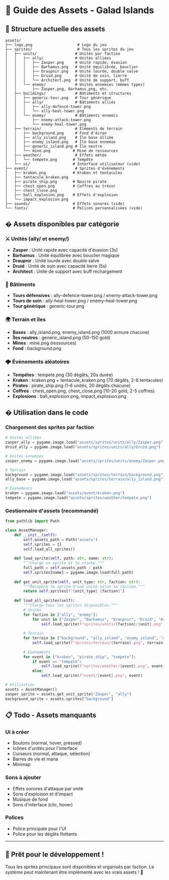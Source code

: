 # 🎨 Guide des Assets - Galad Islands

## 📁 Structure actuelle des assets

```
assets/
├── logo.png                    # Logo du jeu
├── sprites/                    # Tous les sprites du jeu
│   ├── units/                 # Unités par faction
│   │   ├── ally/              # Unités alliées
│   │   │   ├── Zasper.png     # Unité rapide, évasion
│   │   │   ├── Barhamus.png   # Unité équilibrée, bouclier
│   │   │   ├── Draupnir.png   # Unité lourde, double salve
│   │   │   ├── Druid.png      # Unité de soin, lierre
│   │   │   └── Architect.png  # Unité de support, buff
│   │   └── enemy/             # Unités ennemies (mêmes types)
│   │       ├── Zasper.png, Barhamus.png, etc.
│   ├── buildings/             # Bâtiments et structures
│   │   ├── generic-tour.png   # Tour générique
│   │   ├── ally/              # Bâtiments alliés
│   │   │   ├── ally-defence-tower.png
│   │   │   └── ally-heal-tower.png
│   │   └── enemy/             # Bâtiments ennemis
│   │       ├── enemy-attack-tower.png
│   │       └── enemy-heal-tower.png
│   ├── terrain/               # Éléments de terrain
│   │   ├── background.png     # Fond d'écran
│   │   ├── ally_island.png    # Île base alliée
│   │   ├── enemy_island.png   # Île base ennemie
│   │   ├── generic_island.png # Île neutre
│   │   └── mine.png          # Mine de ressources
│   ├── weather/               # Effets météo
│   │   └── tempete.png       # Tempête
│   └── ui/                   # Interface utilisateur (vide)
├── event/                     # Sprites d'événements
│   ├── kraken.png            # Kraken et tentacules
│   ├── tentacule_kraken.png
│   ├── pirate_ship.png       # Navire pirate
│   ├── chest_open.png        # Coffres au trésor
│   ├── chest_close.png
│   ├── ball_explosion.png    # Effets d'explosion
│   └── impact_explosion.png
├── sounds/                   # Effets sonores (vide)
└── fonts/                    # Polices personnalisées (vide)
```

## � Assets disponibles par catégorie

### ⚔️ Unités (ally/ et enemy/)
- **Zasper** : Unité rapide avec capacité d'évasion (3s)
- **Barhamus** : Unité équilibrée avec bouclier magique
- **Draupnir** : Unité lourde avec double salve
- **Druid** : Unité de soin avec capacité lierre (5s)
- **Architect** : Unité de support avec buff rechargement

### 🏰 Bâtiments
- **Tours défensives** : ally-defence-tower.png / enemy-attack-tower.png
- **Tours de soin** : ally-heal-tower.png / enemy-heal-tower.png
- **Tour générique** : generic-tour.png

### 🌍 Terrain et îles
- **Bases** : ally_island.png, enemy_island.png (1000 armure chacune)
- **Îles neutres** : generic_island.png (50-150 gold)
- **Mines** : mine.png (ressources)
- **Fond** : background.png

### 🌩️ Événements aléatoires
- **Tempêtes** : tempete.png (30 dégâts, 20s durée)
- **Kraken** : kraken.png + tentacule_kraken.png (70 dégâts, 2-6 tentacules)
- **Pirates** : pirate_ship.png (1-6 unités, 20 dégâts chacune)
- **Coffres** : chest_open.png, chest_close.png (10-20 gold, 2-5 coffres)
- **Explosions** : ball_explosion.png, impact_explosion.png

## � Utilisation dans le code

### Chargement des sprites par faction
```python
# Unités alliées
zasper_ally = pygame.image.load("assets/sprites/units/ally/Zasper.png")
druid_ally = pygame.image.load("assets/sprites/units/ally/Druid.png")

# Unités ennemies
zasper_enemy = pygame.image.load("assets/sprites/units/enemy/Zasper.png")

# Terrain
background = pygame.image.load("assets/sprites/terrain/background.png")
ally_base = pygame.image.load("assets/sprites/terrain/ally_island.png")

# Événements
kraken = pygame.image.load("assets/event/kraken.png")
tempete = pygame.image.load("assets/sprites/weather/tempete.png")
```

### Gestionnaire d'assets (recommandé)
```python
from pathlib import Path

class AssetManager:
    def __init__(self):
        self.assets_path = Path("assets")
        self.sprites = {}
        self.load_all_sprites()
    
    def load_sprite(self, path: str, name: str):
        """Charge un sprite et le stocke."""
        full_path = self.assets_path / path
        self.sprites[name] = pygame.image.load(full_path)
    
    def get_unit_sprite(self, unit_type: str, faction: str):
        """Récupère le sprite d'une unité selon sa faction."""
        return self.sprites[f"{unit_type}_{faction}"]
    
    def load_all_sprites(self):
        """Charge tous les sprites disponibles."""
        # Unités
        for faction in ["ally", "enemy"]:
            for unit in ["Zasper", "Barhamus", "Draupnir", "Druid", "Architect"]:
                self.load_sprite(f"sprites/units/{faction}/{unit}.png", f"{unit}_{faction}")
        
        # Terrain
        for terrain in ["background", "ally_island", "enemy_island", "generic_island", "mine"]:
            self.load_sprite(f"sprites/terrain/{terrain}.png", terrain)
        
        # Événements
        for event in ["kraken", "pirate_ship", "tempete"]:
            if event == "tempete":
                self.load_sprite(f"sprites/weather/{event}.png", event)
            else:
                self.load_sprite(f"event/{event}.png", event)

# Utilisation
assets = AssetManager()
zasper_sprite = assets.get_unit_sprite("Zasper", "ally")
background_sprite = assets.sprites["background"]
```

## 📋 Todo - Assets manquants

### UI à créer
- Boutons (normal, hover, pressed)
- Icônes d'unités pour l'interface
- Curseurs (normal, attaque, sélection)
- Barres de vie et mana
- Minimap

### Sons à ajouter
- Effets sonores d'attaque par unité
- Sons d'explosion et d'impact
- Musique de fond
- Sons d'interface (clic, hover)

### Polices
- Police principale pour l'UI
- Police pour les dégâts flottants

---

## 🎯 Prêt pour le développement !

Tous les sprites principaux sont disponibles et organisés par faction. Le système peut maintenant être implémenté avec les vrais assets ! 🚀